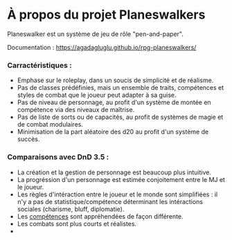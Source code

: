 # À propos du projet Planeswalkers  

Planeswalker est un système de jeu de rôle "pen-and-paper".  

Documentation : https://agadagluglu.github.io/rpg-planeswalkers/  

### Carractéristiques :  

- Emphase sur le roleplay, dans un soucis de simplicité et de réalisme.  
- Pas de classes prédéfinies, mais un ensemble de traits, compétences et styles de combat que le joueur peut adapter à sa guise.  
- Pas de niveau de personnage, au profit d'un système de montée en compétence via des niveaux de maîtrise.  
- Pas de liste de sorts ou de capacités, au profit de systèmes de magie et de combat modulaires.  
- Minimisation de la part aléatoire des d20 au profit d'un système de succès.  


### Comparaisons avec DnD 3.5 :  

- La création et la gestion de personnage est beaucoup plus intuitive.  
- La progréssion d'un personnage est estimée conjoitement entre le MJ et le joueur.  
- Les règles d'intéraction entre le joueur et le monde sont simplifiées : il n'y a pas de statistique/compétence déterminant les intéractions sociales (charisme, bluff, diplomatie).  
- Les [compétences](competences/index.md) sont appréhendées de façon différente.  
- Les combats sont plus courts et réalistes.  
- 
